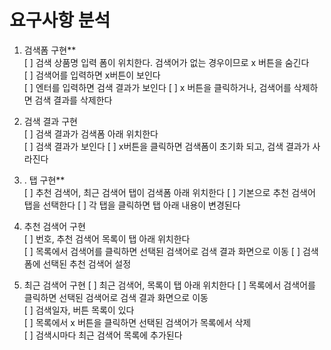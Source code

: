 # 요구사항 분석

1. 검색폼 구현**  
[ ] 검색 상품명 입력 폼이 위치한다. 검색어가 없는 경우이므로 x 버튼을 숨긴다  
  [ ] 검색어를 입력하면 x버튼이 보인다  
[ ] 엔터를 입력하면 검색 결과가 보인다 [ ] x 버튼을 클릭하거나, 검색어를 삭제하면 검색 결과를 삭제한다 

2. 검색 결과 구현  
[ ] 검색 결과가 검색폼 아래 위치한다  
[ ] 검색 결과가 보인다 
[ ] x버튼을 클릭하면 검색폼이 초기화 되고, 검색 결과가 사라진다  

3. . 탭 구현**  
[ ] 추천 검색어, 최근 검색어 탭이 검색폼 아래 위치한다 
[ ] 기본으로 추천 검색어 탭을 선택한다 
[ ] 각 탭을 클릭하면 탭 아래 내용이 변경된다 

4. 추천 검색어 구현  
[ ] 번호, 추천 검색어 목록이 탭 아래 위치한다  
[ ] 목록에서 검색어를 클릭하면 선택된 검색어로 검색 결과 화면으로 이동 
[ ] 검색폼에 선택된 추천 검색어 설정 

5. 최근 검색어 구현
[ ] 최근 검색어, 목록이 탭 아래 위치한다 
[ ] 목록에서 검색어를 클릭하면 선택된 검색어로 검색 결과 화면으로 이동  
[ ] 검색일자, 버튼 목록이 있다  
[ ] 목록에서 x 버튼을 클릭하면 선택된 검색어가 목록에서 삭제  
[ ] 검색시마다 최근 검색어 목록에 추가된다